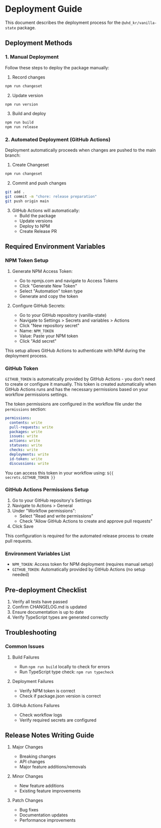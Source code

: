 # Deployment Guide

This document describes the deployment process for the `@uhd_kr/vanilla-state` package.

## Deployment Methods

### 1. Manual Deployment

Follow these steps to deploy the package manually:

1. Record changes
```bash
npm run changeset
```

2. Update version
```bash
npm run version
```

3. Build and deploy
```bash
npm run build
npm run release
```

### 2. Automated Deployment (GitHub Actions)

Deployment automatically proceeds when changes are pushed to the main branch:

1. Create Changeset
```bash
npm run changeset
```

2. Commit and push changes
```bash
git add .
git commit -m "chore: release preparation"
git push origin main
```

3. GitHub Actions will automatically:
   - Build the package
   - Update versions
   - Deploy to NPM
   - Create Release PR

## Required Environment Variables

### NPM Token Setup

1. Generate NPM Access Token:
   - Go to npmjs.com and navigate to Access Tokens
   - Click "Generate New Token"
   - Select "Automation" token type
   - Generate and copy the token

2. Configure GitHub Secrets:
   - Go to your GitHub repository (vanilla-state)
   - Navigate to Settings > Secrets and variables > Actions
   - Click "New repository secret"
   - Name: `NPM_TOKEN`
   - Value: Paste your NPM token
   - Click "Add secret"

This setup allows GitHub Actions to authenticate with NPM during the deployment process.

### GitHub Token
`GITHUB_TOKEN` is automatically provided by GitHub Actions - you don't need to create or configure it manually. This token is created automatically when GitHub Actions runs and has the necessary permissions based on your workflow permissions settings.

The token permissions are configured in the workflow file under the `permissions` section:
```yaml
permissions:
  contents: write
  pull-requests: write
  packages: write
  issues: write
  actions: write
  statuses: write
  checks: write
  deployments: write
  id-token: write
  discussions: write
```

You can access this token in your workflow using: `${{ secrets.GITHUB_TOKEN }}`

### GitHub Actions Permissions Setup

1. Go to your GitHub repository's Settings
2. Navigate to Actions > General
3. Under "Workflow permissions":
   - Select "Read and write permissions"
   - Check "Allow GitHub Actions to create and approve pull requests"
4. Click Save

This configuration is required for the automated release process to create pull requests.

### Environment Variables List
- `NPM_TOKEN`: Access token for NPM deployment (requires manual setup)
- `GITHUB_TOKEN`: Automatically provided by GitHub Actions (no setup needed)

## Pre-deployment Checklist

1. Verify all tests have passed
2. Confirm CHANGELOG.md is updated
3. Ensure documentation is up to date
4. Verify TypeScript types are generated correctly

## Troubleshooting

### Common Issues

1. Build Failures
   - Run `npm run build` locally to check for errors
   - Run TypeScript type check: `npm run typecheck`

2. Deployment Failures
   - Verify NPM token is correct
   - Check if package.json version is correct

3. GitHub Actions Failures
   - Check workflow logs
   - Verify required secrets are configured

## Release Notes Writing Guide

1. Major Changes
   - Breaking changes
   - API changes
   - Major feature additions/removals

2. Minor Changes
   - New feature additions
   - Existing feature improvements

3. Patch Changes
   - Bug fixes
   - Documentation updates
   - Performance improvements